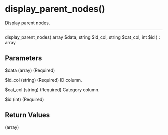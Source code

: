 # display_parent_nodes()

Display parent nodes.

---

display_parent_nodes( array $data, string $id_col, string $cat_col, int $id ) : array

## Parameters

$data (array) (Required)

$id_col (string) (Required) ID column.

$cat_col (string) (Required) Category column.

$id (int) (Required)

## Return Values

(array)
